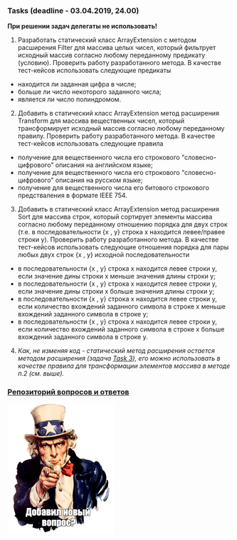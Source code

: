 ### Tasks (deadline - 03.04.2019, 24.00)

**При решении задач делегаты не использовать!**

1. Разработать статический класс ArrayExtension с методом расширения Filter для массива целых чисел, который фильтрует исходный массив согласно любому переданному предикату (условию). Проверить работу разработанного метода. В качестве тест-кейсов использовать следующие предикаты
  - находится ли заданная цифра в числе;
  - больше ли число некоторого заданного числа;
  - является ли число полиндромом.
2. Добавить в статический класс ArrayExtension метод расширения Transform для массива вещественных чисел, который трансформирует исходный массив согласно любому переданному правилу. Проверить работу разработанного метода. В качестве тест-кейсов использовать следующие правила
  - получение для вещественного числа его строкового "словесно-цифрового" описания на английском языке;
  - получение для вещественного числа его строкового "словесно-цифрового" описания на русском языке;
  - получение для вещественного числа его битового строкового предстваления в формате IEEE 754.
3. Добавить в статический класс ArrayExtension метод расширения Sort для массива строк, который сортирует элементы массива согласно любому переданному отношению порядка для двух строк (т.е. в последовательности {x , y} строка x находится левее/правее строки y). Проверить работу разработанного метода. В качестве тест-кейсов использовать следующие отношения порядка для пары любых двух строк {x , y} исходной последовательности
  - в последовательности {x , y} строка x находится левее строки y, если значение дины строки x меньше значения длины строки y;
  - в последовательности {x , y} строка x находится левее строки y, если значение дины строки x больше значения длины строки y;
  - в последовательности {x , y} строка x находится левее строки y, если количество вхождений заданного символа в строке x меньше вхождений заданного символа в строке y;
  - в последовательности {x , y} строка x находится левее строки y, если количество вхождений заданного символа в строке x больше вхождений заданного символа в строке y.
4. *Как, не изменяя код - статический метод расширения остается методом расширения (задача [Task 3](https://github.com/AnzhelikaKravchuk/.NET-Training.-Spring-2019/tree/master/Day%204%20-%2026.03.2019)), его можно использовать в качестве правила для трансформации элементов массива в методе п.2 (см. выше).*

### [Репозиторий вопросов и ответов](https://github.com/AnzhelikaKravchuk/.NET-Training.-Spring-2019/tree/master/.Net-Interview-Questions)

![](https://github.com/AnzhelikaKravchuk/Materials/blob/master/Pictures/Q%26A.png)
